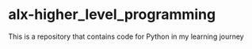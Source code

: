 # alx-higher_level_programming
This is a repository that contains code for Python in my learning journey
